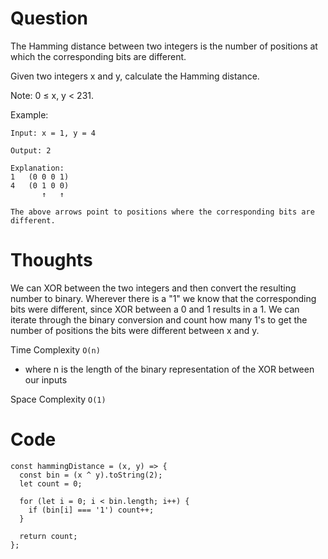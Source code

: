 # Question
The Hamming distance between two integers is the number of positions at which the corresponding bits are different.

Given two integers x and y, calculate the Hamming distance.

Note:
0 ≤ x, y < 231.

Example:
```
Input: x = 1, y = 4

Output: 2

Explanation:
1   (0 0 0 1)
4   (0 1 0 0)
       ↑   ↑

The above arrows point to positions where the corresponding bits are different.
```

# Thoughts

We can XOR between the two integers and then convert the resulting number to binary. Wherever there is a "1" we know that the corresponding bits were different, since XOR between a 0 and 1 results in a 1. We can iterate through the binary conversion and count how many 1's to get the number of positions the bits were different between x and y.

Time Complexity `O(n)` 

- where n is the length of the binary representation of the XOR between our inputs

Space Complexity `O(1)` 

# Code 

```JS
const hammingDistance = (x, y) => {
  const bin = (x ^ y).toString(2);
  let count = 0;

  for (let i = 0; i < bin.length; i++) {
    if (bin[i] === '1') count++;
  }
  
  return count;
};
```